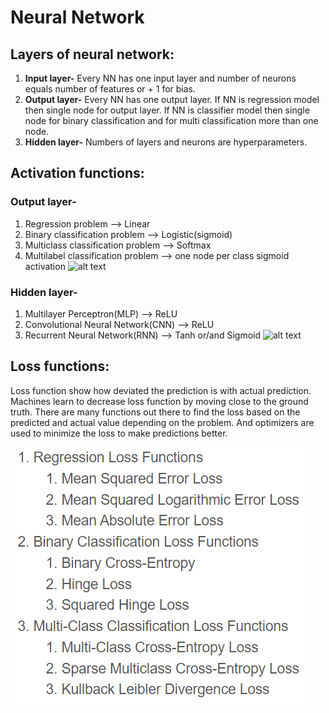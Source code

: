 # Neural Network

## Layers of neural network:
1. **Input layer-** Every NN has one input layer and number of neurons equals number of features or + 1 for bias.
2. **Output layer-** Every NN has one output layer. If NN is regression model then single node for output layer.
                 If NN is classifier model then single node for binary classification and for multi classification more than one node.
3. **Hidden layer-** Numbers of layers and neurons are hyperparameters.

## Activation functions:
### Output layer-
1. Regression problem --> Linear
2. Binary classification problem --> Logistic(sigmoid)
3. Multiclass classification problem --> Softmax
4. Multilabel classification problem --> one node per class sigmoid activation
![alt text](https://machinelearningmastery.com/wp-content/uploads/2020/12/How-to-Choose-an-Output-Layer-Activation-Function.png)

### Hidden layer-
1. Multilayer Perceptron(MLP) --> ReLU
2. Convolutional Neural Network(CNN) --> ReLU
3. Recurrent Neural Network(RNN) --> Tanh or/and Sigmoid
![alt text](https://machinelearningmastery.com/wp-content/uploads/2020/12/How-to-Choose-an-Hidden-Layer-Activation-Function.png)

## Loss functions:
Loss function show how deviated the prediction is with actual prediction. Machines learn to decrease loss function by moving close to the ground truth. There are many functions out there to find the loss based on the predicted and actual value depending on the problem. And optimizers are used to minimize the loss to make predictions better.

![](loss%20function.png)
